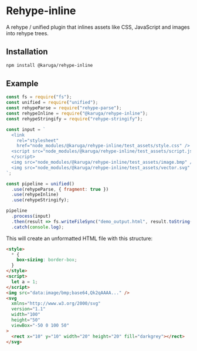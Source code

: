 # Rehype-inline

A rehype / unified plugin that inlines assets like CSS, JavaScript and images into rehype trees.

## Installation

```bash
npm install @karuga/rehype-inline
```

## Example

```js
const fs = require("fs");
const unified = require("unified");
const rehypeParse = require("rehype-parse");
const rehypeInline = require("@karuga/rehype-inline");
const rehypeStringify = require("rehype-stringify");

const input = `
  <link
    rel="stylesheet"
    href="node_modules/@karuga/rehype-inline/test_assets/style.css" />
  <script src="node_modules/@karuga/rehype-inline/test_assets/script.js">
  </script>
  <img src="node_modules/@karuga/rehype-inline/test_assets/image.bmp" />
  <img src="node_modules/@karuga/rehype-inline/test_assets/vector.svg" />
`;

const pipeline = unified()
  .use(rehypeParse, { fragment: true })
  .use(rehypeInline)
  .use(rehypeStringify);

pipeline
  .process(input)
  .then(result => fs.writeFileSync("demo_output.html", result.toString()))
  .catch(console.log);
```

This will create an unformatted HTML file with this structure:

```html
<style>
  * {
    box-sizing: border-box;
  }
</style>
<script>
  let a = 1;
</script>
<img src="data:image/bmp;base64,Qk2qAAAA..." />
<svg
  xmlns="http://www.w3.org/2000/svg"
  version="1.1"
  width="100"
  height="50"
  viewBox="-50 0 100 50"
>
  <rect x="10" y="10" width="20" height="20" fill="darkgrey"></rect>
</svg>
```
